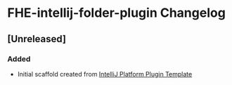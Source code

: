<!-- Keep a Changelog guide -> https://keepachangelog.com -->

# FHE-intellij-folder-plugin Changelog

## [Unreleased]
### Added
- Initial scaffold created from [IntelliJ Platform Plugin Template](https://github.com/JetBrains/intellij-platform-plugin-template)
